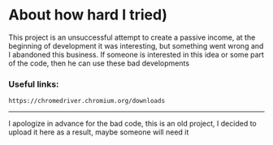 # About how hard I tried)
This project is an unsuccessful attempt to create a passive income, at the beginning of development it was interesting, but something went wrong and I abandoned this business.
If someone is interested in this idea or some part of the code, then he can use these bad developments

### Useful links:
    https://chromedriver.chromium.org/downloads

-----

I apologize in advance for the bad code, this is an old project, I decided to upload it here as a result, maybe someone will need it
